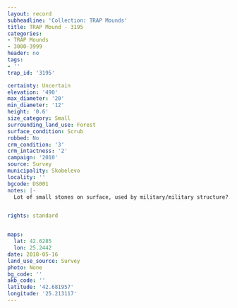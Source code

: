 ```yaml
---
layout: record
subheadline: 'Collection: TRAP Mounds'
title: TRAP Mound - 3195
categories:
- TRAP Mounds
- 3000-3999
header: no
tags:
- ''
trap_id: '3195'

certainty: Uncertain
elevation: '490'
max_diameter: '20'
min_diameter: '12'
height: '0.6'
size_category: Small
surrounding_land_use: Forest
surface_condition: Scrub
robbed: No
crm_condition: '3'
crm_intactness: '2'
campaign: '2010'
source: Survey
municipality: Skobelevo
locality: ''
bgcode: DS001
notes: |-
  Lot of small stones on surface, used by military/military structure?.


rights: standard


maps:
  lat: 42.6285
  lon: 25.2442
date: 2018-05-16
land_use_source: Survey
photo: None
bg_code: ''
akb_code: ''
latitude: '42.681957'
longitude: '25.213117'
---
```

